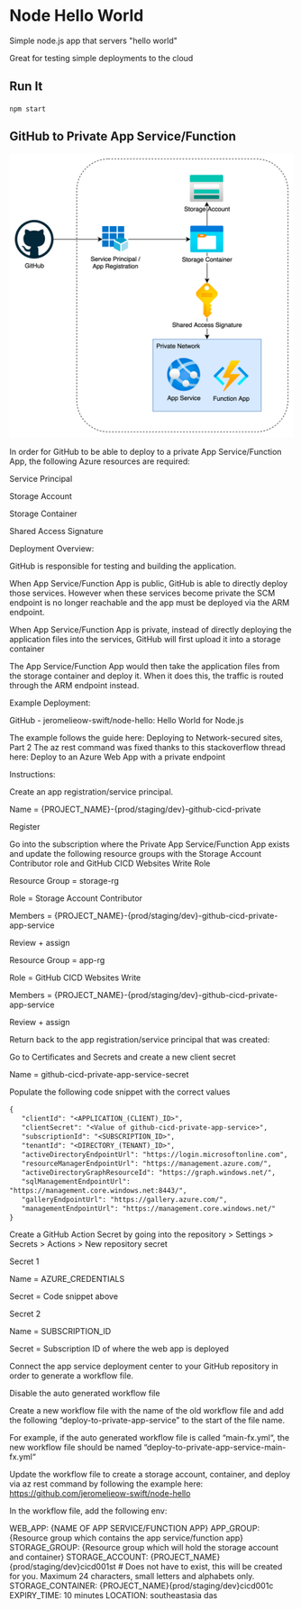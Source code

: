 # Node Hello World

Simple node.js app that servers "hello world"

Great for testing simple deployments to the cloud

## Run It

`npm start`

## GitHub to Private App Service/Function

![Alt text](github-to-private-appservice-fx.png)

In order for GitHub to be able to deploy to a private App Service/Function App, the following Azure resources are required:

Service Principal

Storage Account

Storage Container

Shared Access Signature

Deployment Overview:

GitHub is responsible for testing and building the application.

When App Service/Function App is public, GitHub is able to directly deploy those services. However when these services become private the SCM endpoint is no longer reachable and the app must be deployed via the ARM endpoint.

When App Service/Function App is private, instead of directly deploying the application files into the services, GitHub will first upload it into a storage container

The App Service/Function App would then take the application files from the storage container and deploy it. When it does this, the traffic is routed through the ARM endpoint instead.

Example Deployment:

GitHub - jeromelieow-swift/node-hello: Hello World for Node.js

The example follows the guide here: Deploying to Network-secured sites, Part 2
The az rest command was fixed thanks to this stackoverflow thread here: Deploy to an Azure Web App with a private endpoint

Instructions:

Create an app registration/service principal.

Name = {PROJECT_NAME}-{prod/staging/dev}-github-cicd-private

Register

Go into the subscription where the Private App Service/Function App exists and update the following resource groups with the Storage Account Contributor role and GitHub CICD Websites Write Role

Resource Group = storage-rg

Role = Storage Account Contributor

Members = {PROJECT_NAME}-{prod/staging/dev}-github-cicd-private-app-service

Review + assign

Resource Group = app-rg

Role = GitHub CICD Websites Write

Members = {PROJECT_NAME}-{prod/staging/dev}-github-cicd-private-app-service

Review + assign

Return back to the app registration/service principal that was created:

Go to Certificates and Secrets and create a new client secret

Name = github-cicd-private-app-service-secret

Populate the following code snippet with the correct values

```
{
   "clientId": "<APPLICATION_(CLIENT)_ID>",
   "clientSecret": "<Value of github-cicd-private-app-service>",
   "subscriptionId": "<SUBSCRIPTION_ID>",
   "tenantId": "<DIRECTORY_(TENANT)_ID>",
   "activeDirectoryEndpointUrl": "https://login.microsoftonline.com",
   "resourceManagerEndpointUrl": "https://management.azure.com/",
   "activeDirectoryGraphResourceId": "https://graph.windows.net/",
   "sqlManagementEndpointUrl": "https://management.core.windows.net:8443/",
   "galleryEndpointUrl": "https://gallery.azure.com/",
   "managementEndpointUrl": "https://management.core.windows.net/"
}
```

Create a GitHub Action Secret by going into the repository > Settings > Secrets > Actions > New repository secret

Secret 1

Name = AZURE_CREDENTIALS

Secret = Code snippet above

Secret 2

Name = SUBSCRIPTION_ID

Secret = Subscription ID of where the web app is deployed

Connect the app service deployment center to your GitHub repository in order to generate a workflow file.

Disable the auto generated workflow file

Create a new workflow file with the name of the old workflow file and add the following “deploy-to-private-app-service” to the start of the file name.

For example, if the auto generated workflow file is called “main-fx.yml“, the new workflow file should be named “deploy-to-private-app-service-main-fx.yml“

Update the workflow file to create a storage account, container, and deploy via az rest command by following the example here: https://github.com/jeromelieow-swift/node-hello

In the workflow file, add the following env:

WEB_APP: {NAME OF APP SERVICE/FUNCTION APP}
APP_GROUP: {Resource group which contains the app service/function app}
STORAGE_GROUP: {Resource group which will hold the storage account and container}
STORAGE_ACCOUNT: {PROJECT_NAME}{prod/staging/dev}cicd001st # Does not have to exist, this will be created for you. Maximum 24 characters, small letters and alphabets only.
STORAGE_CONTAINER: {PROJECT_NAME}{prod/staging/dev}cicd001c
EXPIRY_TIME: 10 minutes
LOCATION: southeastasia
das
